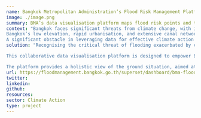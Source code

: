 ```yaml
---
name: Bangkok Metropolitan Administration’s Flood Risk Management Platform
image: ./image.png
summary: BMA’s data visualisation platform maps flood risk points and tracks mitigation efforts across Bangkok, Thailand
context: "Bangkok faces significant threats from climate change, with increased flood vulnerability due to its unique hydro-ecological landscapes shaped by rainfall, rivers, canals, and the sea.
Bangkok’s low elevation, rapid urbanisation, and extensive canal network make it highly susceptible to flooding. Shifts in rainfall patterns and intense rainfall events often overwhelm the existing drainage systems, disrupting water supply, housing, public health, and essential public services. 
A significant obstacle in leveraging data for effective climate action is the fragmented and siloed nature of data, making it difficult for decision-makers to utilise and analyse the climate action impacts. This also affects the required capacity and efficiency - especially during allocating resources and decision-making to build long-term resilience. This often leads to inefficient processes and policies, along with ad-hoc responses that are not data-driven or informed by local realities and needs."
solution: "Recognising the critical threat of flooding exacerbated by climate change, CivicDataLab in collaboration with [Open Contracting Partnership](https://www.open-contracting.org/?gad_source=1&gad_campaignid=22480316525&gbraid=0AAAAApT4VlqmAuVzjBB8mIjbqajV1eqzd&gclid=Cj0KCQjw18bEBhCBARIsAKuAFEagUB-gaorx2qAo439hF30TFZNJ1sdLBaJ3aB4wfIYcLwrBJZen_u0aAqbNEALw_wcB), and [Bangkok Metropolitan Administration (BMA)](https://bmc.go.th/en/) has developed a Flood Risk Management Platform to strengthen mitigation planning and oversight.

This collaborative data visualisation platform is designed to empower BMA officials and policymakers in effectively managing and overseeing flood risk, as well as communicating the same to citizens on an almost real-time basis. Developed using Apache Superset - an existing open-source data analytics tool - the platform integrates data from various sources such as flood related citizen complaints from Traffy Fondue, flooding, rainfall, drainage, and canal data from the Department of Drainage and Sewerage (DDS), flood related budget and procurement data from the Budget Bureau, into one cohesive and user-friendly interface.

The platform provides a holistic view of the ground situation, aimed at improving BMA’s flood mitigation efforts through better internal coordination and supervision, reduced data-sharing burdens, enhanced evidence-based decision-making, and greater public engagement."
url: https://floodmanagement.bangkok.go.th/superset/dashboard/bma-flood-risk
twitter:
linkedin:
github:
resources: 
sector: Climate Action
type: project
---
```

